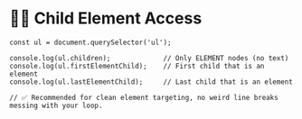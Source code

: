 # 👧👦 Child Element Access

    const ul = document.querySelector('ul');
    
    console.log(ul.children);             // Only ELEMENT nodes (no text)
    console.log(ul.firstElementChild);    // First child that is an element
    console.log(ul.lastElementChild);     // Last child that is an element

    // ✅ Recommended for clean element targeting, no weird line breaks messing with your loop.
